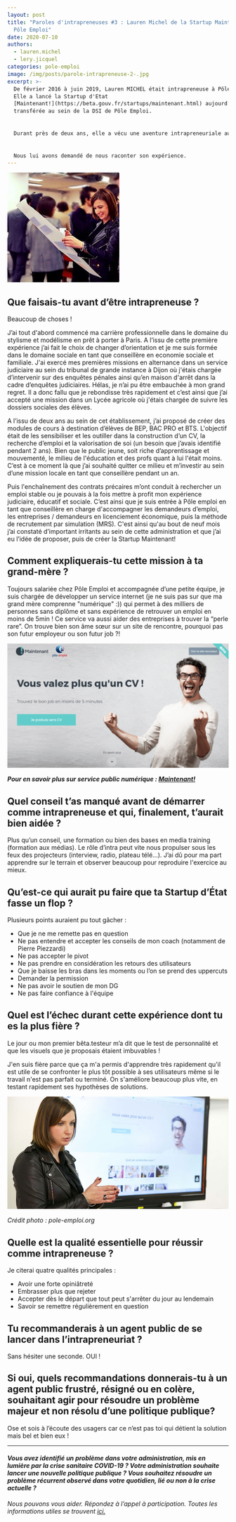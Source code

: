 ```yaml
---
layout: post
title: "Paroles d'intrapreneuses #3 : Lauren Michel de la Startup Maintenant! de
  Pôle Emploi"
date: 2020-07-10
authors:
  - lauren.michel
  - lery.jicquel
categories: pole-emploi
image: /img/posts/parole-intrapreneuse-2-.jpg
excerpt: >-
  De février 2016 à juin 2019, Lauren MICHEL était intrapreneuse à Pôle Emploi.
  Elle a lancé la Startup d'Etat
  [Maintenant!](https://beta.gouv.fr/startups/maintenant.html) aujourd’hui
  transférée au sein de la DSI de Pôle Emploi.


  Durant près de deux ans, elle a vécu une aventure intrapreneuriale au sein de[ la Fabrique Pôle Emploi](https://beta.gouv.fr/approche/incubateurs/pole-emploi.html), membre du réseau [beta.gouv.fr](https://beta.gouv.fr/approche/).


  Nous lui avons demandé de nous raconter son expérience.
---
```

![](/img/posts/lauren-michel.jpg "Lauren Michel")

## Que faisais-tu avant d’être intrapreneuse ?

Beaucoup de choses !

J’ai tout d'abord commencé ma carrière professionnelle dans le domaine du stylisme et modélisme en prêt à porter à Paris. 
A l’issu de cette première expérience j’ai fait le choix de changer d’orientation et je me suis formée dans le domaine sociale en tant que conseillère en economie sociale et familiale. 
J'ai exercé mes premières missions en alternance dans un service judiciaire au sein du tribunal de grande instance à Dijon où j'étais chargée d’intervenir sur des enquêtes pénales ainsi qu’en maison d'arrêt dans la cadre d’enquêtes judiciaires. 
Hélas, je n’ai pu être embauchée à mon grand regret. Il a donc fallu que je rebondisse très rapidement et c’est ainsi que j’ai accepté une mission dans un Lycée agricole où j'étais chargée de suivre les dossiers sociales des élèves. 

A l’issu de deux ans au sein de cet établissement, j’ai proposé de créer des modules de cours à destination d’élèves de BEP, BAC PRO et BTS. 
L'objectif était de les sensibiliser et les outiller dans la construction d’un CV, la recherche d’emploi et la valorisation de soi (un besoin que j’avais identifié pendant 2 ans). Bien que le public jeune, soit riche d’apprentissage et mouvementé, le milieu de l'éducation et des profs quant à lui l'était moins. C’est à ce moment là que j’ai souhaité quitter ce milieu et m’investir au sein d’une mission locale en tant que conseillère pendant un an. 

Puis l'enchaînement des contrats précaires m’ont conduit à rechercher un emploi stable ou je pouvais à la fois mettre à profit mon expérience judiciaire, éducatif et sociale. C’est ainsi que je suis entrée à Pôle emploi en tant que conseillère en charge d'accompagner les demandeurs d’emploi, les entreprises / demandeurs en licenciement économique, puis la méthode de recrutement par simulation (MRS). 
C'est ainsi qu'au bout de neuf mois j’ai constaté d’important irritants au sein de cette administration et que j’ai eu l’idée de proposer, puis de créer la Startup Maintenant!

## Comment expliquerais-tu cette mission à ta grand-mère ?

Toujours salariée chez Pôle Emploi et accompagnée d’une petite équipe, je suis chargée de développer un service internet (je ne suis pas sur que ma grand mère comprenne "numérique" :)) qui permet à des milliers de personnes sans diplôme et sans expérience de retrouver un emploi en moins de 5min ! Ce service va aussi aider des entreprises à trouver la “perle rare”. On trouve bien son âme sœur sur un site de rencontre, pourquoi pas son futur employeur ou son futur job ?!

![Capture d'écran de la Startup d'Etat Maintenant!](/img/posts/maintenant.png)

***Pour en savoir plus sur service public numérique : [Maintenant!](<La méthode de recrutement par simulation>)***

## Quel conseil t’as manqué avant de démarrer comme intrapreneuse et qui, finalement, t’aurait bien aidée ?

Plus qu’un conseil, une formation ou bien des bases en media training (formation aux médias). Le rôle d’intra peut vite nous propulser sous les feux des projecteurs (interview, radio, plateau télé…). J’ai dû pour ma part apprendre sur le terrain et observer beaucoup pour reproduire l'exercice au mieux.

## Qu’est-ce qui aurait pu faire que ta Startup d’État fasse un flop ?

Plusieurs points auraient pu tout gâcher :

* Que je ne me remette pas en question
* Ne pas entendre et accepter les conseils de mon coach (notamment de Pierre Piezzardi)
* Ne pas accepter le pivot
* Ne pas prendre en considération les retours des utilisateurs
* Que je baisse les bras dans les moments ou l’on se prend des uppercuts
* Demander la permission
* Ne pas avoir le soutien de mon DG
* Ne pas faire confiance à l'équipe

## Quel est l’échec durant cette expérience dont tu es la plus fière ?

Le jour ou mon premier bêta.testeur m’a dit que le test de personnalité et que les visuels que je proposais étaient imbuvables !

J'en suis fière parce que ça m'a permis d'apprendre très rapidement qu'il est utile de se confronter le plus tôt possible à ses utilisateurs même si le travail n'est pas parfait ou terminé. On s'améliore beaucoup plus vite, en testant rapidement ses hypothèses de solutions.

![](/img/posts/atelier_rh_open_inno_lauren-michel_art.jpg)

*Crédit photo : pole-emploi.org*

## Quelle est la qualité essentielle pour réussir comme intrapreneuse ?

Je citerai quatre qualités principales : 

* Avoir une forte opiniâtreté
* Embrasser plus que rejeter
* Accepter dès le départ que tout peut s'arrêter du jour au lendemain
* Savoir se remettre régulièrement en question

## Tu recommanderais à un agent public de se lancer dans l’intrapreneuriat ?

Sans hésiter une seconde. OUI !

## Si oui, quels recommandations donnerais-tu à un agent public frustré, résigné ou en colère, souhaitant agir pour résoudre un problème majeur et non résolu d’une politique publique?

Ose et sois à l’écoute des usagers car ce n’est pas toi qui détient la solution mais bel et bien eux !

- - -

#### *Vous avez identifié un problème dans votre administration, mis en lumière par la crise sanitaire COVID-19 ? Votre administration souhaite lancer une nouvelle politique publique ? Vous souhaitez résoudre un problème récurrent observé dans votre quotidien, lié ou non à la crise actuelle ?*

*Nous pouvons vous aider. Répondez à l’appel à participation. Toutes les informations utiles se trouvent [ici.](https://blog.beta.gouv.fr/dinsic/2020/06/22/investigations/)*
